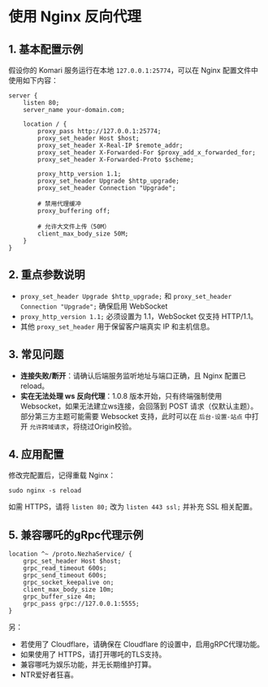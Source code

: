 # 使用 Nginx 反向代理

## 1. 基本配置示例

假设你的 Komari 服务运行在本地 `127.0.0.1:25774`，可以在 Nginx 配置文件中使用如下内容：

```nginx
server {
    listen 80;
    server_name your-domain.com;

    location / {
        proxy_pass http://127.0.0.1:25774;
        proxy_set_header Host $host;
        proxy_set_header X-Real-IP $remote_addr;
        proxy_set_header X-Forwarded-For $proxy_add_x_forwarded_for;
        proxy_set_header X-Forwarded-Proto $scheme;

        proxy_http_version 1.1;
        proxy_set_header Upgrade $http_upgrade;
        proxy_set_header Connection "Upgrade";

        # 禁用代理缓冲
        proxy_buffering off;

        # 允许大文件上传（50M）
        client_max_body_size 50M;
    }
}
```

## 2. 重点参数说明

- `proxy_set_header Upgrade $http_upgrade;` 和 `proxy_set_header Connection "Upgrade";` 确保启用 WebSocket
- `proxy_http_version 1.1;` 必须设置为 1.1，WebSocket 仅支持 HTTP/1.1。
- 其他 `proxy_set_header` 用于保留客户端真实 IP 和主机信息。

## 3. 常见问题

- **连接失败/断开**：请确认后端服务监听地址与端口正确，且 Nginx 配置已 reload。
- **实在无法处理 ws 反向代理**：1.0.8 版本开始，只有终端强制使用 Websocket，如果无法建立ws连接，会回落到 POST 请求（仅默认主题）。部分第三方主题可能需要 Websocket 支持，此时可以在 `后台-设置-站点` 中打开 `允许跨域请求`，将绕过Origin校验。

## 4. 应用配置

修改完配置后，记得重载 Nginx：

```shell
sudo nginx -s reload
```

如需 HTTPS，请将 `listen 80;` 改为 `listen 443 ssl;` 并补充 SSL 相关配置。

## 5. 兼容哪吒的gRpc代理示例

```nginx
location ^~ /proto.NezhaService/ {
    grpc_set_header Host $host;
    grpc_read_timeout 600s;
    grpc_send_timeout 600s;
    grpc_socket_keepalive on;
    client_max_body_size 10m;
    grpc_buffer_size 4m;
    grpc_pass grpc://127.0.0.1:5555;
}
```

另：

- 若使用了 Cloudflare，请确保在 Cloudflare 的设置中，启用gRPC代理功能。
- 如果使用了 HTTPS，请打开哪吒的TLS支持。
- 兼容哪吒为娱乐功能，并无长期维护打算。
- NTR爱好者狂喜。